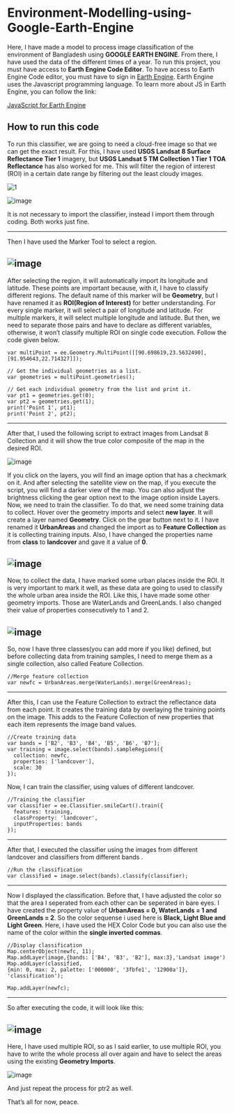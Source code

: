 # Environment-Modelling-using-Google-Earth-Engine
Here, I have made a model to process image classification of the environment of Bangladesh using **GOOGLE EARTH ENGINE**. From there, I have used the data of the different times of a year. To run this project, you must have access to **Earth Engine Code Editor**. To have access to Earth Engine Code editor, you must have to sign in [Earth Engine]( https://earthengine.google.com/). 
Earth Engine uses the Javascript programming language. To learn more about JS in Earth Engine, you can follow the link: 

[JavaScript for Earth Engine]( https://developers.google.com/earth-engine/tutorial_js_01)

How to run this code
---
 To run this classifier, we are going to need a cloud-free image so that we can get the exact result. For this, I have used **USGS Landsat 8 Surface Reflectance Tier 1** imagery, but **USGS Landsat 5 TM Collection 1 Tier 1 TOA Reflectance** has also worked for me. This will filter the region of interest (ROI) in a certain date range by filtering out the least cloudy images.

![1](https://user-images.githubusercontent.com/57942968/81836192-f4875700-9564-11ea-862c-6f15e322ae17.png)

![image](https://user-images.githubusercontent.com/57942968/81836748-b8082b00-9565-11ea-9f9a-b5682a933cb9.png)

It is not necessary to import the classifier, instead I import them through coding. Both works just fine.

---
Then I have used the Marker Tool to select a region.

![image](https://user-images.githubusercontent.com/57942968/81836873-e128bb80-9565-11ea-8fe1-921625bc3645.png)
---
After selecting the region, it will automatically import its longitude and latitude. These points are important because, with it, I have to classify different regions. The default name of this marker will be **Geometry**, but I have renamed it as **ROI(Region of Interest)** for better understanding. For every single marker, it will select a pair of longitude and latitude. For multiple markers, it will select multiple longitude and latitude. But then, we need to separate those pairs and have to declare as different variables, otherwise, it won’t classify multiple ROI on single code execution. Follow the code given below.

```
var multiPoint = ee.Geometry.MultiPoint([[90.698619,23.5632490], [91.954643,22.714327]]);

// Get the individual geometries as a list.
var geometries = multiPoint.geometries();

// Get each individual geometry from the list and print it.
var pt1 = geometries.get(0);
var pt2 = geometries.get(1);
print('Point 1', pt1);
print('Point 2', pt2);
```
---
After that, I used the following script to extract images from Landsat 8 Collection and it will show the true color composite of the map in the desired ROI.

![image](https://user-images.githubusercontent.com/57942968/81837224-68762f00-9566-11ea-9071-805963c60903.png)

If you click on the layers, you will find an image option that has a checkmark on it. And after selecting the satellite view on the map, if you execute the script, you will find a darker view of the map. You can also adjust the brightness clicking the gear option next to the image option inside Layers.
Now, we need to train the classifier. To do that, we need some training data to collect. Hover over the geometry imports and select **new layer**. It will create a layer named **Geometry**. Click on the gear button next to it. I have renamed it **UrbanAreas** and changed the import as to **Feature Collection** as it is collecting training inputs. Also, I have changed the properties name from **class** to **landcover** and gave it a value of **0**.

![image](https://user-images.githubusercontent.com/57942968/81837366-978ca080-9566-11ea-9095-079908a08df8.png)
---
Now, to collect the data, I have marked some urban places inside the ROI. It is very important to mark it well, as these data are going to used to classify the whole urban area inside the ROI. Like this, I have made some other geometry imports. Those are WaterLands and GreenLands. I also changed their value of properties consecutively to 1 and 2. 

![image](https://user-images.githubusercontent.com/57942968/81837411-a6735300-9566-11ea-89cd-fd97a3efff1a.png)
---
So, now I have three classes(you can add more if you like) defined, but before collecting data from training samples, I need to merge them as a single collection, also called Feature Collection.

```
//Merge feature collection
var newfc = UrbanAreas.merge(WaterLands).merge(GreenAreas);
```
---
After this, I can use the Feature Collection to extract the reflectance data from each point. It creates the training data by overlaying the training points on the image. This adds to the Feature Collection of new properties that each item represents the image band values.

```
//Create training data
var bands = ['B2', 'B3', 'B4', 'B5', 'B6', 'B7'];
var training = image.select(bands).sampleRegions({
  collection: newfc,
  properties: ['landcover'],
  scale: 30
});
```
Now, I can train the classifier, using values of different landcover.

```
//Training the classifier
var classifier = ee.Classifier.smileCart().train({
  features: training,
  classProperty: 'landcover',
  inputProperties: bands
});
```
---
After that, I executed the classifier using the images from different landcover and classifiers from different bands .

```
//Run the classification
var classified = image.select(bands).classify(classifier);
```
---
Now I displayed the classification. Before that, I have adjusted the color so that the area I seperated from each other can be seperated in bare eyes. I have created the property value of **UrbanAreas = 0, WaterLands = 1 and GreenLands = 2**. So the color sequense i used here is **Black, Light Blue and Light Green**. Here, i have used the HEX Color Code but you can also use the name of the color within the **single inverted commas**. 

```
//Display classification
Map.centerObject(newfc, 11);
Map.addLayer(image,{bands: ['B4', 'B3', 'B2'], max:3},'Landsat image')
Map.addLayer(classified,
{min: 0, max: 2, palette: ['000000', '3fbfe1', '12900a']},
'classification');

Map.addLayer(newfc);
```
---
So after executing the code, it will look like this:

![image](https://user-images.githubusercontent.com/57942968/81837952-5052df80-9567-11ea-9f0c-5f357429c304.png)
---

Here, I have used multiple ROI, so as I said earlier, to use multiple ROI, you have to write the whole process all over again and have to select the areas using the existing **Geometry Imports**.

![image](https://user-images.githubusercontent.com/57942968/81838002-62348280-9567-11ea-8843-f5c643cc14dd.png)

And just repeat the process for ptr2 as well.

That’s all for now, peace.
